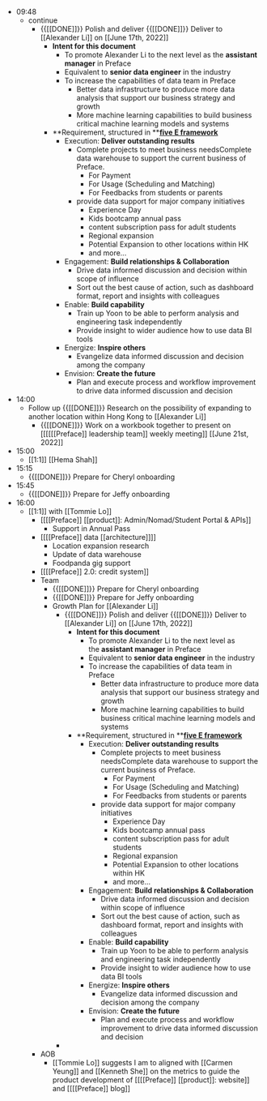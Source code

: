 - 09:48
    - continue 
        - {{[[DONE]]}} Polish and deliver {{[[DONE]]}} Deliver to [[Alexander Li]] on [[June 17th, 2022]]
            - **Intent for this document**
                - To promote Alexander Li to the next level as the **assistant manager** in Preface
                - Equivalent to **senior data engineer** in the industry
                - To increase the capabilities of data team in Preface
                    - Better data infrastructure to produce more data analysis that support our business strategy and growth
                    - More machine learning capabilities to build business critical machine learning models and systems
            - **Requirement, structured in ****[five E framework](https://www.primegenesis.com/our-blog/2009/06/inspire-and-enable-from-3e-to-5e-onboarding/)**
                - Execution: **Deliver outstanding results**
                    - Complete projects to meet business needsComplete data warehouse to support the current business of Preface.
                        - For Payment
                        - For Usage (Scheduling and Matching)
                        - For Feedbacks from students or parents
                    -  provide data support for major company initiatives
                        - Experience Day
                        - Kids bootcamp annual pass
                        - content subscription pass for adult students
                        - Regional expansion
                        - Potential Expansion to other locations within HK
                        - and more...
                - Engagement: **Build relationships & Collaboration**
                    - Drive data informed discussion and decision within scope of influence
                    - Sort out the best cause of action, such as dashboard format, report and insights with colleagues
                - Enable: **Build capability**
                    - Train up Yoon to be able to perform analysis and engineering task independently
                    - Provide insight to wider audience how to use data BI tools
                - Energize: **Inspire others**
                    - Evangelize data informed discussion and decision among the company
                - Envision: **Create the future**
                    - Plan and execute process and workflow improvement to drive data informed discussion and decision
- 14:00
    - Follow up {{[[DONE]]}} Research on the possibility of expanding to another location within Hong Kong to [[Alexander Li]]
        - {{[[DONE]]}}  Work on a workbook together to present on [[[[[[Preface]] leadership team]] weekly meeting]] [[June 21st, 2022]]
- 15:00
    - [[1:1]] [[Hema Shah]]
- 15:15
    - {{[[DONE]]}} Prepare for Cheryl onboarding
- 15:45
    - {{[[DONE]]}}  Prepare for Jeffy onboarding
- 16:00
    - [[1:1]] with [[Tommie Lo]]
        - [[[[Preface]] [[product]]: Admin/Nomad/Student Portal & APIs]]
            - Support in Annual Pass
        - [[[[Preface]] data [[architecture]]]]
            - Location expansion research
            - Update of data warehouse
            - Foodpanda gig support
        - [[[[Preface]] 2.0: credit system]]
        - Team
            - {{[[DONE]]}} Prepare for Cheryl onboarding
            - {{[[DONE]]}}  Prepare for Jeffy onboarding
            - Growth Plan for [[Alexander Li]]
                - {{[[DONE]]}} Polish and deliver {{[[DONE]]}} Deliver to [[Alexander Li]] on [[June 17th, 2022]]
                    - **Intent for this document**
                        - To promote Alexander Li to the next level as the **assistant manager** in Preface
                        - Equivalent to **senior data engineer** in the industry
                        - To increase the capabilities of data team in Preface
                            - Better data infrastructure to produce more data analysis that support our business strategy and growth
                            - More machine learning capabilities to build business critical machine learning models and systems
                    - **Requirement, structured in ****[five E framework](https://www.primegenesis.com/our-blog/2009/06/inspire-and-enable-from-3e-to-5e-onboarding/)**
                        - Execution: **Deliver outstanding results**
                            - Complete projects to meet business needsComplete data warehouse to support the current business of Preface.
                                - For Payment
                                - For Usage (Scheduling and Matching)
                                - For Feedbacks from students or parents
                            -  provide data support for major company initiatives
                                - Experience Day
                                - Kids bootcamp annual pass
                                - content subscription pass for adult students
                                - Regional expansion
                                - Potential Expansion to other locations within HK
                                - and more...
                        - Engagement: **Build relationships & Collaboration**
                            - Drive data informed discussion and decision within scope of influence
                            - Sort out the best cause of action, such as dashboard format, report and insights with colleagues
                        - Enable: **Build capability**
                            - Train up Yoon to be able to perform analysis and engineering task independently
                            - Provide insight to wider audience how to use data BI tools
                        - Energize: **Inspire others**
                            - Evangelize data informed discussion and decision among the company
                        - Envision: **Create the future**
                            - Plan and execute process and workflow improvement to drive data informed discussion and decision
                - 
        - AOB
            - [[Tommie Lo]] suggests I am to aligned with [[Carmen Yeung]] and [[Kenneth She]] on the metrics to guide the product development of [[[[Preface]] [[product]]: website]] and [[[[Preface]] blog]]
